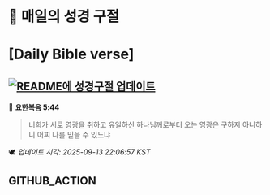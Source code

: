 # 🙏 매일의 성경 구절
# [Daily Bible verse]
## [![README에 성경구절 업데이트](https://github.com/DONGSUKA/first_test/actions/workflows/update-readme-bible.yml/badge.svg)](https://github.com/DONGSUKA/first_test/actions/workflows/update-readme-bible.yml)
<!-- START_BIBLE_VERSE -->
📖 **요한복음 5:44**
> 너희가 서로 영광을 취하고 유일하신 하나님께로부터 오는 영광은 구하지 아니하니 어찌 나를 믿을 수 있느냐

🕊️ _업데이트 시각: 2025-09-13 22:06:57 KST_
  <!-- END_BIBLE_VERSE -->
## GITHUB_ACTION
